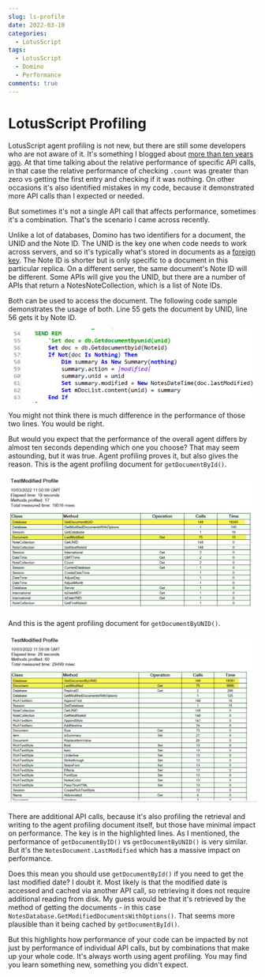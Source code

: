 ```yaml
---
slug: ls-profile
date: 2022-03-10
categories:
  - LotusScript
tags: 
  - LotusScript
  - Domino
  - Performance
comments: true
---
```

# LotusScript Profiling

LotusScript agent profiling is not new, but there are still some developers who are not aware of it. It's something I blogged about [more than ten years ago](https://www.intec.co.uk/why-you-shouldnt-count-on-a-notesviewnavigator/). At that time talking about the relative performance of specific API calls, in that case the relative performance of checking `.count` was greater than zero vs getting the first entry and checking if it was nothing. On other occasions it's also identified mistakes in my code, because it demonstrated more API calls than I expected or needed.

But sometimes it's not a single API call that affects performance, sometimes it's a combination. That's the scenario I came across recently.

<!-- more -->

Unlike a lot of databases, Domino has two identifiers for a document, the UNID and the Note ID. The UNID is the key one when code needs to work across servers, and so it's typically what's stored in documents as a [foreign key](https://en.wikipedia.org/wiki/Foreign_key). The Note ID is shorter but is only specific to a document in this particular replica. On a different server, the same document's Note ID will be different. Some APIs will give you the UNID, but there are a number of APIs that return a NotesNoteCollection, which is a list of Note IDs.

Both can be used to access the document. The following code sample demonstrates the usage of both. Line 55 gets the document by UNID, line 56 gets it by Note ID.

![ById and ByUnid](../../images/post-images/2022/byid_byunid_code.png)

You might not think there is much difference in the performance of those two lines. You would be right.

But would you expect that the performance of the overall agent differs by almost ten seconds depending which one you choose? That may seem astounding, but it was true. Agent profiling proves it, but also gives the reason. This is the agent profiling document for `getDocumentById()`.

![ById](../../images/post-images/2022/byId_profiling.png)

And this is the agent profiling document for `getDocumentByUNID()`.

![ByUNID](../../images/post-images/2022/byUnid_profiling.png)

There are additional API calls, because it's also profiling the retrieval and writing to the agent profiling document itself, but those have minimal impact on performance. The key is in the highlighted lines. As I mentioned, the performance of `getDocumentByID()` vs `getDocumentByUNID()` is very similar. But it's the `NotesDocument.LastModified` which has a massive impact on performance.

Does this mean you should use `getDocumentById()` if you need to get the last modified date? I doubt it. Most likely is that the modified date is accessed and cached via another API call, so retrieving it does not require additional reading from disk. My guess would be that it's retrieved by the method of getting the documents - in this case `NotesDatabase.GetModifiedDocumentsWithOptions()`. That seems more plausible than it being cached by `getDocumentById()`.

But this highlights how performance of your code can be impacted by not just by performance of individual API calls, but by combinations that make up your whole code. It's always worth using agent profiling. You may find you learn something new, something you didn't expect.
